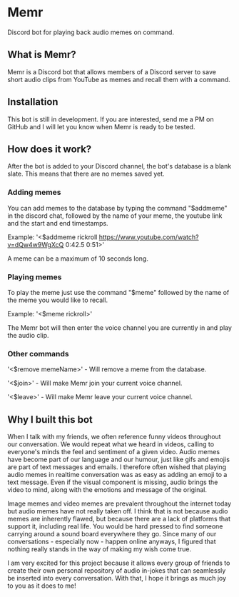 # Memr
Discord bot for playing back audio memes on command.


## What is Memr?
Memr is a Discord bot that allows members of a Discord server to save short audio clips from YouTube as memes and recall them with a command. 


## Installation
This bot is still in development. If you are interested, send me a PM on GitHub and I will let you know when Memr is ready to be tested.


## How does it work?
After the bot is added to your Discord channel, the bot's database is a blank slate. This means that there are no memes saved yet. 

### Adding memes
You can add memes to the database by typing the command "$addmeme" in the discord chat, followed by the name of your meme, the youtube link and the start and end timestamps.

Example: 
'<$addmeme rickroll https://www.youtube.com/watch?v=dQw4w9WgXcQ 0:42.5 0:51>'

A meme can be a maximum of 10 seconds long. 

### Playing memes
To play the meme just use the command "$meme" followed by the name of the meme you would like to recall. 

Example:
'<$meme rickroll>'

The Memr bot will then enter the voice channel you are currently in and play the audio clip. 

### Other commands

'<$remove memeName>' - Will remove a meme from the database. 

'<$join>' - Will make Memr join your current voice channel.

'<$leave>' - Will make Memr leave your current voice channel. 


## Why I built this bot
When I talk with my friends, we often reference funny videos throughout our conversation. We would repeat what we heard in videos, calling to everyone's minds the feel and sentiment of a given video. Audio memes have become part of our language and our humour, just like gifs and emojis are part of text messages and emails. I therefore often wished that playing audio memes in realtime conversation was as easy as adding an emoji to a text message. Even if the visual component is missing, audio brings the video to mind, along with the emotions and message of the original. 

Image memes and video memes are prevalent throughout the internet today but audio memes have not really taken off. I think that is not because audio memes are inherently flawed, but because there are a lack of platforms that support it, including real life. You would be hard pressed to find someone carrying around a sound board everywhere they go. Since many of our conversations - especially now - happen online anyways, I figured that nothing really stands in the way of making my wish come true. 

I am very excited for this project because it allows every group of friends to create their own personal repository of audio in-jokes that can seamlessly be inserted into every conversation. With that, I hope it brings as much joy to you as it does to me!